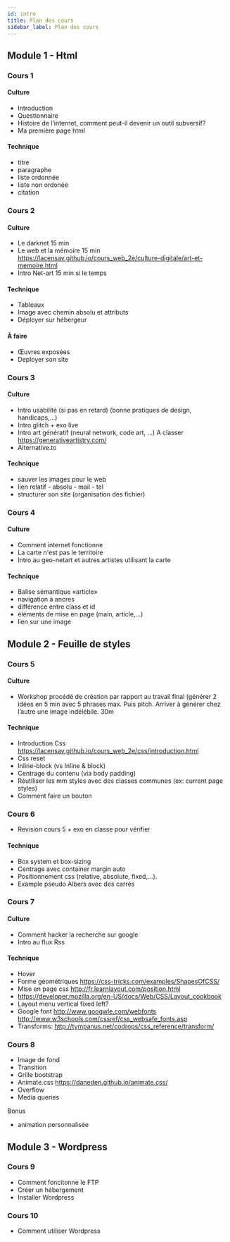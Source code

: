 ```yaml
---
id: intro
title: Plan des cours
sidebar_label: Plan des cours
---
```


## Module 1 - Html

### Cours 1

#### Culture

- Introduction
- Questionnaire
- Histoire de l’internet, comment peut-il devenir un outil subversif?
- Ma première page html

#### Technique

- titre
- paragraphe
- liste ordonnée
- liste non ordonée
- citation

### Cours 2

#### Culture

- Le darknet 15 min
- Le web et la mémoire 15 min
  https://lacensav.github.io/cours_web_2e/culture-digitale/art-et-memoire.html
- Intro Net-art 15 min si le temps

#### Technique

- Tableaux
- Image avec chemin absolu et attributs
- Déployer sur hébergeur

#### À faire

- Œuvres exposées
- Deployer son site

### Cours 3

#### Culture

- Intro usabilité (si pas en retard) (bonne pratiques de design, handicaps,…)
- Intro glitch + exo live
- Intro art génératif (neural network, code art, …)
  A classer https://generativeartistry.com/
- Alternative.to

#### Technique

- sauver les images pour le web
- lien relatif - absolu - mail - tel
- structurer son site (organisation des fichier)

### Cours 4

#### Culture

- Comment internet fonctionne
- La carte n'est pas le territoire
- Intro au geo-netart et autres artistes utilisant la carte

#### Technique

- Balise sémantique «article»
- navigation à ancres
- différence entre class et id
- éléments de mise en page (main, article,…)
- lien sur une image

## Module 2 - Feuille de styles

### Cours 5

#### Culture

- Workshop procédé de création par rapport au travail final (générer 2 idées en 5 min avec 5 phrases max. Puis pitch. Arriver à générer chez l’autre une image indélébile. 30m

#### Technique

- Introduction Css https://lacensav.github.io/cours_web_2e/css/introduction.html
- Css reset
- Inline-block (vs Inline & block)
- Centrage du contenu (via body padding)
- Réutiliser les mm styles avec des classes communes (ex: current page styles)
- Comment faire un bouton

### Cours 6

- Revision cours 5 + exo en classe pour vérifier

#### Technique

- Box system et box-sizing
- Centrage avec container margin auto
- Positionnement css (relative, absolute, fixed,...).
- Example pseudo Albers avec des carrés

### Cours 7

#### Culture

- Comment hacker la recherche sur google
- Intro au flux Rss

#### Technique

- Hover
- Forme géométriques https://css-tricks.com/examples/ShapesOfCSS/
- Mise en page css http://fr.learnlayout.com/position.html
- https://developer.mozilla.org/en-US/docs/Web/CSS/Layout_cookbook
- Layout menu vertical fixed left?
- Google font http://www.googwle.com/webfonts
  http://www.w3schools.com/cssref/css_websafe_fonts.asp
- Transforms: http://tympanus.net/codrops/css_reference/transform/

### Cours 8

- Image de fond
- Transition
- Grille bootstrap
- Animate.css https://daneden.github.io/animate.css/
- Overflow
- Media queries

Bonus

- animation personnalisée

## Module 3 - Wordpress

### Cours 9

- Comment foncitonne le FTP
- Créer un hébergement
- Installer Wordpress

### Cours 10

- Comment utiliser Wordpress

<!-- - Bootstrap suite ()

- Javascript (20m):

  https://www.google.be/search?q=mille+milliard+de+poeme&espv=2&biw=1309&bih=707&site=webhp&source=lnms&tbm=isch&sa=X&ei=Aqv5VNbGJIG1OqKWgaAF&ved=0CAYQ_AUoAQ

- Recup js from http://davide.balula.free.fr/

- animation custom css -->
